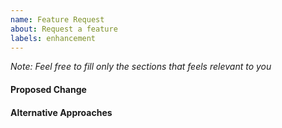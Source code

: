 ```yaml
---
name: Feature Request
about: Request a feature
labels: enhancement
---
```


_Note: Feel free to fill only the sections that feels relevant to you_

#### Proposed Change

#### Alternative Approaches
